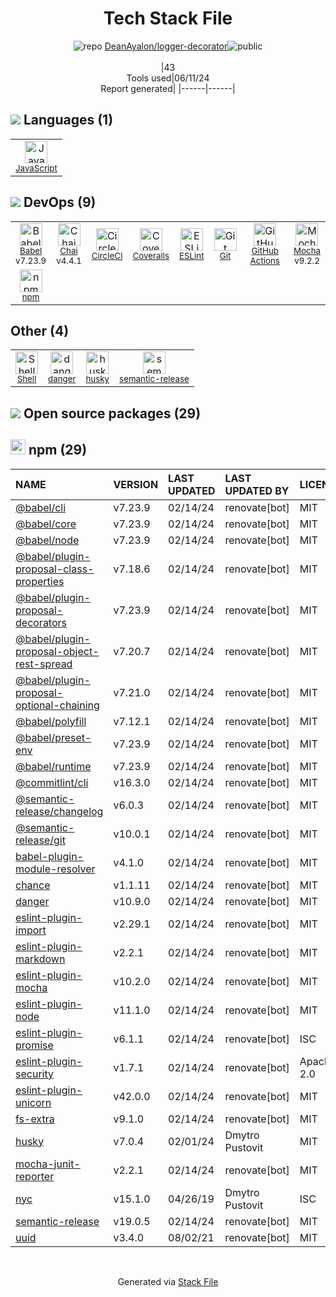 <!--
&lt;--- Readme.md Snippet without images Start ---&gt;
## Tech Stack
DeanAyalon/logger-decorator is built on the following main stack:

- [JavaScript](https://developer.mozilla.org/en-US/docs/Web/JavaScript) – Languages
- [Babel](http://babeljs.io/) – JavaScript Compilers
- [Chai](http://chaijs.com/) – Javascript Testing Framework
- [CircleCI](https://circleci.com/) – Continuous Integration
- [Coveralls](https://coveralls.io/) – Code Coverage
- [ESLint](http://eslint.org/) – Code Review
- [GitHub Actions](https://github.com/features/actions) – Continuous Integration
- [Mocha](http://mochajs.org/) – Javascript Testing Framework
- [Shell](https://en.wikipedia.org/wiki/Shell_script) – Shells

Full tech stack [here](/techstack.md)

&lt;--- Readme.md Snippet without images End ---&gt;

&lt;--- Readme.md Snippet with images Start ---&gt;
## Tech Stack
DeanAyalon/logger-decorator is built on the following main stack:

- <img width='25' height='25' src='https://img.stackshare.io/service/1209/javascript.jpeg' alt='JavaScript'/> [JavaScript](https://developer.mozilla.org/en-US/docs/Web/JavaScript) – Languages
- <img width='25' height='25' src='https://img.stackshare.io/service/2739/-1wfGjNw.png' alt='Babel'/> [Babel](http://babeljs.io/) – JavaScript Compilers
- <img width='25' height='25' src='https://img.stackshare.io/service/1725/chai.png' alt='Chai'/> [Chai](http://chaijs.com/) – Javascript Testing Framework
- <img width='25' height='25' src='https://img.stackshare.io/service/190/CvqrSSFs_400x400.jpg' alt='CircleCI'/> [CircleCI](https://circleci.com/) – Continuous Integration
- <img width='25' height='25' src='https://img.stackshare.io/service/680/a43e4a04cb9f778842de43f95db59a14.png' alt='Coveralls'/> [Coveralls](https://coveralls.io/) – Code Coverage
- <img width='25' height='25' src='https://img.stackshare.io/service/3337/Q4L7Jncy.jpg' alt='ESLint'/> [ESLint](http://eslint.org/) – Code Review
- <img width='25' height='25' src='https://img.stackshare.io/service/11563/actions.png' alt='GitHub Actions'/> [GitHub Actions](https://github.com/features/actions) – Continuous Integration
- <img width='25' height='25' src='https://img.stackshare.io/service/832/mocha.png' alt='Mocha'/> [Mocha](http://mochajs.org/) – Javascript Testing Framework
- <img width='25' height='25' src='https://img.stackshare.io/service/4631/default_c2062d40130562bdc836c13dbca02d318205a962.png' alt='Shell'/> [Shell](https://en.wikipedia.org/wiki/Shell_script) – Shells

Full tech stack [here](/techstack.md)

&lt;--- Readme.md Snippet with images End ---&gt;
-->
<div align="center">

# Tech Stack File
![](https://img.stackshare.io/repo.svg "repo") [DeanAyalon/logger-decorator](https://github.com/DeanAyalon/logger-decorator)![](https://img.stackshare.io/public_badge.svg "public")
<br/><br/>
|43<br/>Tools used|06/11/24 <br/>Report generated|
|------|------|
</div>

## <img src='https://img.stackshare.io/languages.svg'/> Languages (1)
<table><tr>
  <td align='center'>
  <img width='36' height='36' src='https://img.stackshare.io/service/1209/javascript.jpeg' alt='JavaScript'>
  <br>
  <sub><a href="https://developer.mozilla.org/en-US/docs/Web/JavaScript">JavaScript</a></sub>
  <br>
  <sub></sub>
</td>

</tr>
</table>

## <img src='https://img.stackshare.io/devops.svg'/> DevOps (9)
<table><tr>
  <td align='center'>
  <img width='36' height='36' src='https://img.stackshare.io/service/2739/-1wfGjNw.png' alt='Babel'>
  <br>
  <sub><a href="http://babeljs.io/">Babel</a></sub>
  <br>
  <sub>v7.23.9</sub>
</td>

<td align='center'>
  <img width='36' height='36' src='https://img.stackshare.io/service/1725/chai.png' alt='Chai'>
  <br>
  <sub><a href="http://chaijs.com/">Chai</a></sub>
  <br>
  <sub>v4.4.1</sub>
</td>

<td align='center'>
  <img width='36' height='36' src='https://img.stackshare.io/service/190/CvqrSSFs_400x400.jpg' alt='CircleCI'>
  <br>
  <sub><a href="https://circleci.com/">CircleCI</a></sub>
  <br>
  <sub></sub>
</td>

<td align='center'>
  <img width='36' height='36' src='https://img.stackshare.io/service/680/a43e4a04cb9f778842de43f95db59a14.png' alt='Coveralls'>
  <br>
  <sub><a href="https://coveralls.io/">Coveralls</a></sub>
  <br>
  <sub></sub>
</td>

<td align='center'>
  <img width='36' height='36' src='https://img.stackshare.io/service/3337/Q4L7Jncy.jpg' alt='ESLint'>
  <br>
  <sub><a href="http://eslint.org/">ESLint</a></sub>
  <br>
  <sub></sub>
</td>

<td align='center'>
  <img width='36' height='36' src='https://img.stackshare.io/service/1046/git.png' alt='Git'>
  <br>
  <sub><a href="http://git-scm.com/">Git</a></sub>
  <br>
  <sub></sub>
</td>

<td align='center'>
  <img width='36' height='36' src='https://img.stackshare.io/service/11563/actions.png' alt='GitHub Actions'>
  <br>
  <sub><a href="https://github.com/features/actions">GitHub Actions</a></sub>
  <br>
  <sub></sub>
</td>

<td align='center'>
  <img width='36' height='36' src='https://img.stackshare.io/service/832/mocha.png' alt='Mocha'>
  <br>
  <sub><a href="http://mochajs.org/">Mocha</a></sub>
  <br>
  <sub>v9.2.2</sub>
</td>

</tr>
<tr>
  <td align='center'>
  <img width='36' height='36' src='https://img.stackshare.io/service/1120/lejvzrnlpb308aftn31u.png' alt='npm'>
  <br>
  <sub><a href="https://www.npmjs.com/">npm</a></sub>
  <br>
  <sub></sub>
</td>

</tr>
</table>

## Other (4)
<table><tr>
  <td align='center'>
  <img width='36' height='36' src='https://img.stackshare.io/service/4631/default_c2062d40130562bdc836c13dbca02d318205a962.png' alt='Shell'>
  <br>
  <sub><a href="https://en.wikipedia.org/wiki/Shell_script">Shell</a></sub>
  <br>
  <sub></sub>
</td>

<td align='center'>
  <img width='36' height='36' src='https://img.stackshare.io/service/7944/no-img-open-source.png' alt='danger'>
  <br>
  <sub><a href="http://danger.systems">danger</a></sub>
  <br>
  <sub></sub>
</td>

<td align='center'>
  <img width='36' height='36' src='https://img.stackshare.io/service/9527/5502029.jpeg' alt='husky'>
  <br>
  <sub><a href="https://github.com/typicode/husky">husky</a></sub>
  <br>
  <sub></sub>
</td>

<td align='center'>
  <img width='36' height='36' src='https://img.stackshare.io/service/10156/12867925.png' alt='semantic-release'>
  <br>
  <sub><a href="https://github.com/semantic-release/semantic-release">semantic-release</a></sub>
  <br>
  <sub></sub>
</td>

</tr>
</table>


## <img src='https://img.stackshare.io/group.svg' /> Open source packages (29)</h2>

## <img width='24' height='24' src='https://img.stackshare.io/service/1120/lejvzrnlpb308aftn31u.png'/> npm (29)

|NAME|VERSION|LAST UPDATED|LAST UPDATED BY|LICENSE|VULNERABILITIES|
|:------|:------|:------|:------|:------|:------|
|[@babel/cli](https://www.npmjs.com/@babel/cli)|v7.23.9|02/14/24|renovate[bot] |MIT|N/A|
|[@babel/core](https://www.npmjs.com/@babel/core)|v7.23.9|02/14/24|renovate[bot] |MIT|N/A|
|[@babel/node](https://www.npmjs.com/@babel/node)|v7.23.9|02/14/24|renovate[bot] |MIT|N/A|
|[@babel/plugin-proposal-class-properties](https://www.npmjs.com/@babel/plugin-proposal-class-properties)|v7.18.6|02/14/24|renovate[bot] |MIT|N/A|
|[@babel/plugin-proposal-decorators](https://www.npmjs.com/@babel/plugin-proposal-decorators)|v7.23.9|02/14/24|renovate[bot] |MIT|N/A|
|[@babel/plugin-proposal-object-rest-spread](https://www.npmjs.com/@babel/plugin-proposal-object-rest-spread)|v7.20.7|02/14/24|renovate[bot] |MIT|N/A|
|[@babel/plugin-proposal-optional-chaining](https://www.npmjs.com/@babel/plugin-proposal-optional-chaining)|v7.21.0|02/14/24|renovate[bot] |MIT|N/A|
|[@babel/polyfill](https://www.npmjs.com/@babel/polyfill)|v7.12.1|02/14/24|renovate[bot] |MIT|N/A|
|[@babel/preset-env](https://www.npmjs.com/@babel/preset-env)|v7.23.9|02/14/24|renovate[bot] |MIT|N/A|
|[@babel/runtime](https://www.npmjs.com/@babel/runtime)|v7.23.9|02/14/24|renovate[bot] |MIT|N/A|
|[@commitlint/cli](https://www.npmjs.com/@commitlint/cli)|v16.3.0|02/14/24|renovate[bot] |MIT|N/A|
|[@semantic-release/changelog](https://www.npmjs.com/@semantic-release/changelog)|v6.0.3|02/14/24|renovate[bot] |MIT|N/A|
|[@semantic-release/git](https://www.npmjs.com/@semantic-release/git)|v10.0.1|02/14/24|renovate[bot] |MIT|N/A|
|[babel-plugin-module-resolver](https://www.npmjs.com/babel-plugin-module-resolver)|v4.1.0|02/14/24|renovate[bot] |MIT|N/A|
|[chance](https://www.npmjs.com/chance)|v1.1.11|02/14/24|renovate[bot] |MIT|N/A|
|[danger](https://www.npmjs.com/danger)|v10.9.0|02/14/24|renovate[bot] |MIT|N/A|
|[eslint-plugin-import](https://www.npmjs.com/eslint-plugin-import)|v2.29.1|02/14/24|renovate[bot] |MIT|N/A|
|[eslint-plugin-markdown](https://www.npmjs.com/eslint-plugin-markdown)|v2.2.1|02/14/24|renovate[bot] |MIT|N/A|
|[eslint-plugin-mocha](https://www.npmjs.com/eslint-plugin-mocha)|v10.2.0|02/14/24|renovate[bot] |MIT|N/A|
|[eslint-plugin-node](https://www.npmjs.com/eslint-plugin-node)|v11.1.0|02/14/24|renovate[bot] |MIT|N/A|
|[eslint-plugin-promise](https://www.npmjs.com/eslint-plugin-promise)|v6.1.1|02/14/24|renovate[bot] |ISC|N/A|
|[eslint-plugin-security](https://www.npmjs.com/eslint-plugin-security)|v1.7.1|02/14/24|renovate[bot] |Apache-2.0|N/A|
|[eslint-plugin-unicorn](https://www.npmjs.com/eslint-plugin-unicorn)|v42.0.0|02/14/24|renovate[bot] |MIT|N/A|
|[fs-extra](https://www.npmjs.com/fs-extra)|v9.1.0|02/14/24|renovate[bot] |MIT|N/A|
|[husky](https://www.npmjs.com/husky)|v7.0.4|02/01/24|Dmytro Pustovit |MIT|N/A|
|[mocha-junit-reporter](https://www.npmjs.com/mocha-junit-reporter)|v2.2.1|02/14/24|renovate[bot] |MIT|N/A|
|[nyc](https://www.npmjs.com/nyc)|v15.1.0|04/26/19|Dmytro Pustovit |ISC|N/A|
|[semantic-release](https://www.npmjs.com/semantic-release)|v19.0.5|02/14/24|renovate[bot] |MIT|N/A|
|[uuid](https://www.npmjs.com/uuid)|v3.4.0|08/02/21|renovate[bot] |MIT|N/A|

<br/>
<div align='center'>

Generated via [Stack File](https://github.com/marketplace/stack-file)
